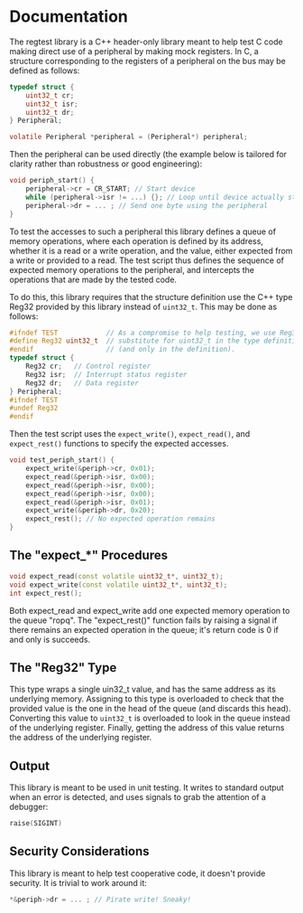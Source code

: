 # Documentation

The regtest library is a C++ header-only library meant to help test C code
making direct use of a peripheral by making mock registers. In C, a structure
corresponding to the registers of a peripheral on the bus may be defined as
follows:

```C
typedef struct {
    uint32_t cr;
    uint32_t isr;
    uint32_t dr;
} Peripheral;

volatile Peripheral *peripheral = (Peripheral*) peripheral;
```


Then the peripheral can be used directly (the example below is tailored
for clarity rather than robustness or good engineering):

```C
void periph_start() {
    peripheral->cr = CR_START; // Start device
    while (peripheral->isr != ...) {}; // Loop until device actually started
    peripheral->dr = ... ; // Send one byte using the peripheral
}
```


To test the accesses to such a peripheral this library defines a queue
of memory operations, where each operation is defined by its address, whether
it is a read or a write operation, and the value, either expected from a write
or provided to a read. The test script thus defines the sequence of expected
memory operations to the peripheral, and intercepts the operations that are
made by the tested code.


To do this, this library requires that the structure definition use the C++
type Reg32 provided by this library instead of `uint32_t`. This may be done as
follows:

```C
#ifndef TEST            // As a compromise to help testing, we use Reg32 as
#define Reg32 uint32_t  // substitute for uint32_t in the type definition
#endif                  // (and only in the definition).
typedef struct {
    Reg32 cr;   // Control register
    Reg32 isr;  // Interrupt status register
    Reg32 dr;   // Data register
} Peripheral;
#ifndef TEST
#undef Reg32
#endif
```


Then the test script uses the `expect_write()`, `expect_read()`, and
`expect_rest()` functions to specify the expected accesses.

```C++
void test_periph_start() {
    expect_write(&periph->cr, 0x01);
    expect_read(&periph->isr, 0x00);
    expect_read(&periph->isr, 0x00);
    expect_read(&periph->isr, 0x00);
    expect_read(&periph->isr, 0x01);
    expect_write(&periph->dr, 0x20);
    expect_rest(); // No expected operation remains
}
```


## The "expect_*" Procedures

```C++
void expect_read(const volatile uint32_t*, uint32_t);
void expect_write(const volatile uint32_t*, uint32_t);
int expect_rest();
```

Both expect_read and expect_write add one expected memory operation to the
queue "ropq". The "expect_rest()" function fails by raising a signal if there
remains an expected operation in the queue; it's return code is 0 if and only
is succeeds.


## The "Reg32" Type

This type wraps a single uin32_t value, and has the same address as its
underlying memory. Assigning to this type is overloaded to check that the
provided value is the one in the head of the queue (and discards this head).
Converting this value to `uint32_t` is overloaded to look in the queue instead
of the underlying register. Finally, getting the address of this value returns
the address of the underlying register.


## Output

This library is meant to be used in unit testing. It writes to standard
output when an error is detected, and uses signals to grab the attention of
a debugger:

```C++
raise(SIGINT)
```


## Security Considerations

This library is meant to help test cooperative code, it doesn't provide
security. It is trivial to work around it:

```C
*&periph->dr = ... ; // Pirate write! Sneaky!
```

